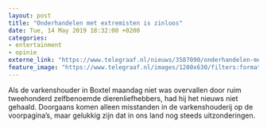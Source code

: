 ```yaml
---
layout: post
title: "Onderhandelen met extremisten is zinloos"
date: Tue, 14 May 2019 18:32:00 +0200
categories: 
- entertainment 
- opinie 
externe_link: "https://www.telegraaf.nl/nieuws/3587090/onderhandelen-met-extremisten-is-zinloos"
feature_image: "https://www.telegraaf.nl/images/1200x630/filters:format(jpeg):quality(80)/cdn-kiosk-api.telegraaf.nl/ec9d11ac-7665-11e9-a207-0255c322e81b.jpg"
---
```


<p class="intro">Als de varkenshouder in Boxtel maandag niet was overvallen door ruim tweehonderd zelfbenoemde dierenliefhebbers, had hij het nieuws niet gehaald. Doorgaans komen alleen misstanden in de varkenshouderij op de voorpagina’s, maar gelukkig zijn dat in ons land nog steeds uitzonderingen.</p>
